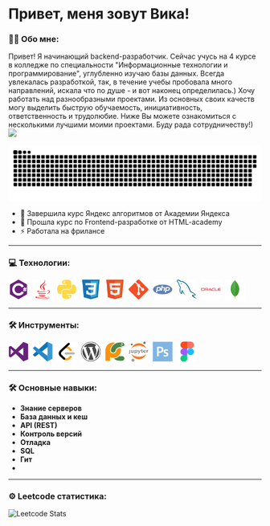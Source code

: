 # Привет, меня зовут Вика!


### :man_technologist: Обо мне:
Привет! Я начинающий backend-разработчик. Сейчас учусь на 4 курсе в колледже по специальности "Информационные технологии и программирование", углубленно изучаю базы данных. Всегда увлекалась разработкой, так, в течение учебы пробовала много направлений, искала что по душе - и вот наконец определилась.) Хочу работать над разнообразными проектами. Из основных своих качеств могу выделить быструю обучаемость, инициативность, ответственность и трудолюбие. Ниже Вы можете ознакомиться с несколькими лучшими моими проектами. Буду рада сотрудничеству!) <img src="https://media.giphy.com/media/WUlplcMpOCEmTGBtBW/giphy.gif" width="30px">

<p align="center">
 <img width="600" src="resources/animation/github-snake.svg" alt="snake"/>
</p>

- :telescope: Завершила курс Яндекс алгоритмов от Академии Яндекса
- :seedling: Прошла курс по Frontend-разработке от HTML-academy
- :zap: Работала на фрилансе

---

### 💻 Технологии:

<div>
  <img src="https://github.com/BerezkaVika/BerezkaVika/blob/main/resources/icons/csharp-plain.svg" title="csharp" alt="git" width="40" height="40"/>&nbsp
   <img src="https://github.com/BerezkaVika/BerezkaVika/blob/main/resources/icons/java-plain.svg" title="java" alt="reactjs" width="40" height="40"/>&nbsp
   <img src="https://github.com/BerezkaVika/BerezkaVika/blob/main/resources/icons/python-plain.svg" title="python" alt="reactjs" width="40" height="40"/>&nbsp
  <img src="https://github.com/BerezkaVika/BerezkaVika/blob/main/resources/icons/css3-original.svg" title="css3" alt="html5" width="40" height="40"/>&nbsp
  <img src="https://github.com/BerezkaVika/BerezkaVika/blob/main/resources/icons/html5-original.svg" title="html5" alt="css" width="40" height="40"/>&nbsp
  <img src="https://github.com/BerezkaVika/BerezkaVika/blob/main/resources/icons/git-original.svg" title="git" alt="javascript" width="40" height="40"/>&nbsp
  <img src="https://github.com/BerezkaVika/BerezkaVika/blob/main/resources/icons/php-plain.svg" title="php" alt="nodejs" width="40" height="40"/>&nbsp
  <img src="https://github.com/BerezkaVika/BerezkaVika/blob/main/resources/icons/mysql-plain.svg" title="mysql" alt="express" width="40" height="40"/>&nbsp
 <img src="https://github.com/BerezkaVika/BerezkaVika/blob/main/resources/icons/oracle-original.svg" title="oracle" alt="express" width="40" height="40"/>&nbsp
  <img src="https://github.com/BerezkaVika/BerezkaVika/blob/main/resources/icons/mongodb-original.svg" title="mongodb" alt="mongodb" width="40" height="40"/>&nbsp

</div>
  
---

### 🛠 Инструменты:

<div>
  <img src="https://github.com/BerezkaVika/BerezkaVika/blob/main/resources/instruments/visualstudio-plain.svg" title="visualstudio" alt="git" width="40" height="40"/>&nbsp
   <img src="https://github.com/BerezkaVika/BerezkaVika/blob/main/resources/instruments/vscode-original.svg" title="vscode" alt="reactjs" width="40" height="40"/>&nbsp
    <img src="https://github.com/BerezkaVika/BerezkaVika/blob/main/resources/instruments/Leetcode%20(1).svg" title="leetcode" alt="reactjs" width="40" height="40"/>&nbsp
  <img src="https://github.com/BerezkaVika/BerezkaVika/blob/main/resources/instruments/wordpress-plain.svg" title="wordpress" alt="html5" width="40" height="40"/>&nbsp
  <img src="https://github.com/BerezkaVika/BerezkaVika/blob/main/resources/instruments/pycharm-original.svg" title="pycharm" alt="css" width="40" height="40"/>&nbsp
  <img src="https://github.com/BerezkaVika/BerezkaVika/blob/main/resources/instruments/jupyter-original-wordmark.svg" title="jupyter" alt="javascript" width="40" height="40"/>&nbsp
  <img src="https://github.com/BerezkaVika/BerezkaVika/blob/main/resources/instruments/photoshop-plain.svg" title="photoshop" alt="express" width="40" height="40"/>&nbsp
  <img src="https://github.com/BerezkaVika/BerezkaVika/blob/main/resources/instruments/figma-original.svg" title="figma" alt="mongodb" width="40" height="40"/>&nbsp

</div>

---

### 🛠 Основные навыки:
- **Знание серверов**
- **База данных и кеш**
- **API (REST)**
- **Контроль версий**
- **Отладка**
- **SQL**
- **Гит**
-
---

### ⚙️ Leetcode статистика:

![Leetcode Stats](https://leetcard.jacoblin.cool/Vika787?theme=forest)



